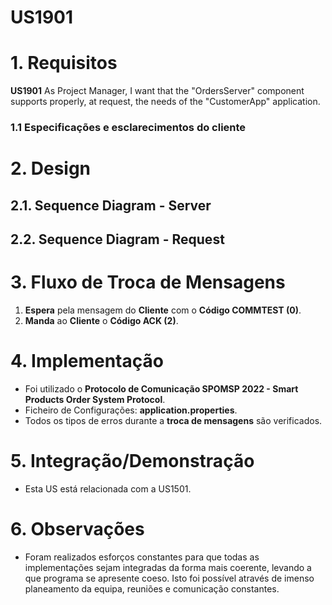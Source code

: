 # US1901

# 1. Requisitos

**US1901** As Project Manager, I want that the "OrdersServer" component supports properly, at request, the needs of the "CustomerApp" application.

### 1.1 Especificações e esclarecimentos do cliente

# 2. Design

## 2.1. Sequence Diagram - Server

## 2.2. Sequence Diagram - Request

# 3.  Fluxo de Troca de Mensagens

1. **Espera** pela mensagem do **Cliente** com o **Código COMMTEST (0)**.
2. **Manda** ao **Cliente** o **Código ACK (2)**.

# 4. Implementação

* Foi utilizado o **Protocolo de Comunicação SPOMSP 2022 - Smart Products Order System Protocol**.
* Ficheiro de Configurações: **application.properties**.
* Todos os tipos de erros durante a **troca de mensagens** são verificados.

# 5. Integração/Demonstração

* Esta US está relacionada com a US1501.

# 6. Observações

* Foram realizados esforços constantes para que todas as implementações sejam integradas da forma mais coerente, levando a que programa se apresente coeso.
  Isto foi possível através de imenso planeamento da equipa, reuniões e comunicação constantes.




